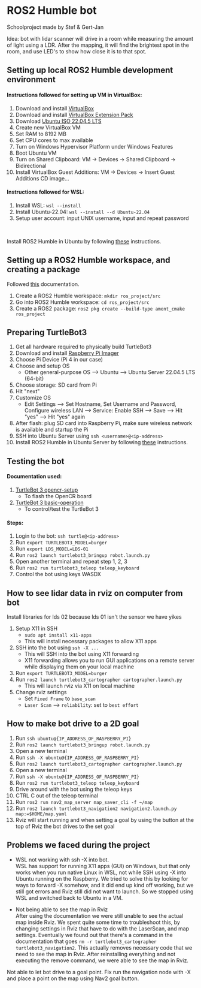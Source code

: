 # ROS2 Humble bot

Schoolproject made by Stef & Gert-Jan

Idea: bot with lidar scanner will drive in a room while measuring the amount of light using a LDR. After the mapping, it will find the brightest spot in the room, and use LED's to show how close it is to that spot.

## Setting up local ROS2 Humble development environment
#### Instructions followed for setting up VM in VirtualBox:
1. Download and install [VirtualBox](https://www.virtualbox.org/wiki/Downloads)
2. Download and install [VirtualBox Extension Pack](https://www.virtualbox.org/wiki/Downloads)
3. Download [Ubuntu ISO 22.04.5 LTS](https://ubuntu.com/download/desktop)
4. Create new VirtualBox VM
5. Set RAM to 8192 MB
6. Set CPU cores to max available
7. Turn on Windows Hypervisor Platform under Windows Features
8. Boot Ubuntu VM
9. Turn on Shared Clipboard: VM -> Devices -> Shared Clipboard -> Bidirectional
10. Install VirtualBox Guest Additions: VM -> Devices -> Insert Guest Additions CD image...

#### Instructions followed for WSL:
1. Install WSL: ```wsl --install```
2. Install Ubuntu-22.04: ```wsl --install --d Ubuntu-22.04```
3. Setup user account: input UNIX username, input and repeat password

<br>

Install ROS2 Humble in Ubuntu by following [these](https://docs.ros.org/en/humble/) instructions.

## Setting up a ROS2 Humble workspace, and creating a package
Followed [this](https://docs.ros.org/en/eloquent/Tutorials/Creating-Your-First-ROS2-Package.html) documentation.
1. Create a ROS2 Humble workspace: ```mkdir ros_project/src```
2. Go into ROS2 Humble workspace: ```cd ros_project/src```
3. Create a ROS2 package: ```ros2 pkg create --build-type ament_cmake ros_project```

## Preparing TurtleBot3
1. Get all hardware required to physically build TurtleBot3
2. Download and install [Raspberry Pi Imager](https://www.raspberrypi.com/software/)
3. Choose Pi Device (Pi 4 in our case)
4. Choose and setup OS
    - Other general-purpose OS --> Ubuntu --> Ubuntu Server 22.04.5 LTS (64-bit)
5. Choose storage: SD card from Pi
6. Hit "next"
7. Customize OS
    - Edit Settings --> Set Hostname, Set Username and Password, Configure wireless LAN --> Service: Enable SSH --> Save --> Hit "yes" --> Hit "yes" again
8. After flash: plug SD card into Raspberry Pi, make sure wireless network is available and startup the Pi
9. SSH into Ubuntu Server using ```ssh <username>@<ip-address>```
10. Install ROS2 Humble in Ubuntu Server by following [these](https://docs.ros.org/en/humble/) instructions.

## Testing the bot
#### Documentation used:
1. [TurtleBot 3 opencr-setup](https://emanual.robotis.com/docs/en/platform/turtlebot3/opencr_setup/#opencr-setup)
    - To flash the OpenCR board
2. [TurtleBot 3 basic-operation](https://emanual.robotis.com/docs/en/platform/turtlebot3/basic_operation/#teleoperation)
    - To control/test the TurtleBot 3

#### Steps:
1. Login to the bot: ```ssh turtle@<ip-address>```
2. Run ```export TURTLEBOT3_MODEL=burger```
3. Run ```export LDS_MODEL=LDS-01```
4. Run ```ros2 launch turtlebot3_bringup robot.launch.py```
5. Open another terminal and repeat step 1, 2, 3
6. Run ```ros2 run turtlebot3_teleop teleop_keyboard```
7. Control the bot using keys WASDX

## How to see lidar data in rviz on computer from bot
Install libraries for lds 02 because lds 01 isn't the sensor we have yikes

1. Setup X11 in SSH
    - ```sudo apt install x11-apps```
    - This will install necessary packages to allow X11 apps
2. SSH into the bot using ```ssh -X ...```
    - This will SSH into the bot using X11 forwarding
    - X11 forwarding allows you to run GUI applications on a remote server while displaying them on your local machine
3. Run ```export TURTLEBOT3_MODEL=burger```
4. Run ```ros2 launch turtlebot3_cartographer cartographer.launch.py```
    - This will launch rviz via X11 on local machine
5. Change rviz settings
    - Set ```Fixed Frame``` to ```base_scan```
    - ```Laser Scan``` --> ```reliability```: set to ```best effort```
  
## How to make bot drive to a 2D goal 
1. Run ```ssh ubuntu@{IP_ADDRESS_OF_RASPBERRY_PI}```
2. Run ```ros2 launch turtlebot3_bringup robot.launch.py```
3. Open a new terminal
4. Run ```ssh -X ubuntu@{IP_ADDRESS_OF_RASPBERRY_PI}```
5. Run ```ros2 launch turtlebot3_cartographer cartographer.launch.py```
6. Open a new terminal
7. Run ```ssh -X ubuntu@{IP_ADDRESS_OF_RASPBERRY_PI}```
8. Run ```ros2 run turtlebot3_teleop teleop_keyboard```
9. Drive around with the bot using the teleop keys
10. CTRL C out of the teleop terminal
11. Run ```ros2 run nav2_map_server map_saver_cli -f ~/map```
12. Run ```ros2 launch turtlebot3_navigation2 navigation2.launch.py map:=$HOME/map.yaml```
13. Rviz will start running and when setting a goal by using the button at the top of Rviz the bot drives to the set goal

## Problems we faced during the project
- WSL not working with ssh -X into bot.<br>
WSL has support for running X11 apps (GUI) on Windows, but that only works when you run native Linux in WSL, not while SSH using -X into Ubuntu running on the Raspberry. We tried to solve this by looking for ways to forward -X somehow, and it did end up kind off working, but we still got errors and Rviz still did not want to launch. So we stopped using WSL and switched back to Ubuntu in a VM.

- Not being able to see the map in Rviz<br>
After using the documentation we were still unable to see the actual map inside Rviz. We spent quite some time to troubleshoot this, by changing settings in Rviz that have to do with the LaserScan, and map settings. Eventually we found out that there's a command in the documentation that goes ```rm -r turtlebot3_cartographer turtlebot3_navigation2```. This actually removes necessary code that we need to see the map in Rviz. After reinstalling everything and not executing the remove command, we were able to see the map in Rviz.

Not able to let bot drive to a goal point.
Fix run the navigation node with -X and place a point on the map using Nav2 goal button.
